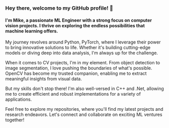 ### Hey there, welcome to my GitHub profile! 👋 
#### I'm Mike, a passionate ML Engineer with a strong focus on computer vision projects. I thrive on exploring the endless possibilities that machine learning offers.

My journey revolves around Python, PyTorch, where I leverage their power to bring innovative solutions to life. Whether it's building cutting-edge models or diving deep into data analysis, I'm always up for the challenge.

When it comes to CV projects, I'm in my element. From object detection to image segmentation, I love pushing the boundaries of what's possible. OpenCV has become my trusted companion, enabling me to extract meaningful insights from visual data.

But my skills don't stop there! I'm also well-versed in C++ and .Net, allowing me to create efficient and robust implementations for a variety of applications.

Feel free to explore my repositories, where you'll find my latest projects and research endeavors. Let's connect and collaborate on exciting ML ventures together!
